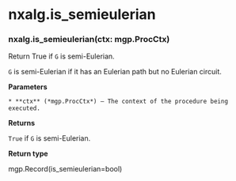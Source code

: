 # nxalg.is_semieulerian


### nxalg.is_semieulerian(ctx: mgp.ProcCtx)
Return True if `G` is semi-Eulerian.

`G` is semi-Eulerian if it has an Eulerian path but no Eulerian circuit.


**Parameters**

    * **ctx** (*mgp.ProcCtx*) – The context of the procedure being executed.



**Returns**

`True` if `G` is semi-Eulerian.



**Return type**

mgp.Record(is_semieulerian=bool)
